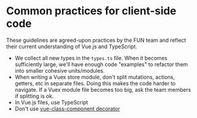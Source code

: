 # Common practices for client-side code

These guidelines are agreed-upon practices by the FUN team and reflect their current understanding of Vue.js and TypeScript. 

* We collect all new types in the `types.ts` file. When it becomes sufficiently large, we'll have enough code "examples" to refactor them into smaller cohesive units/modules.
* When writing a Vuex store module, don't split mutations, actions, getters, etc in separate files. Doing this makes the code harder to navigate. If a Vuex module file becomes too big, ask the team members if splitting is ok.
* In Vue.js files, use TypeScript
* Don't use [vue-class-component decorator](https://github.com/vuejs/vue-class-component)

